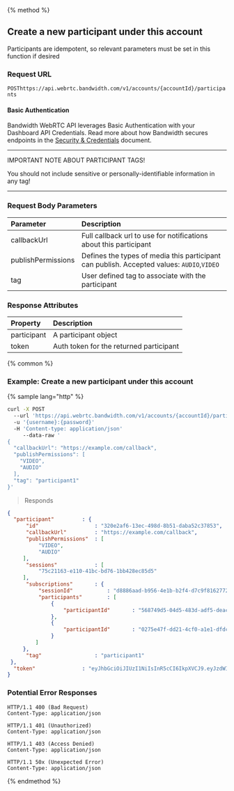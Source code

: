 {% method %}

## Create a new participant under this account

Participants are idempotent, so relevant parameters must be set in this function if desired


### Request URL
<code class="post">POST</code>`https://api.webrtc.bandwidth.com/v1/accounts/{accountId}/participants`

#### Basic Authentication

Bandwidth WebRTC API leverages Basic Authentication with your Dashboard API Credentials. Read more about how Bandwidth secures endpoints in the [Security & Credentials](../../../guides/accountCredentials.md) document.

---

<aside class="alert general">
<p>IMPORTANT NOTE ABOUT PARTICIPANT TAGS!</p>
You should not include sensitive or personally-identifiable information in any tag!
</aside>

---

### Request Body Parameters
| Parameter                   | Description                                                                                       
|:----------------------------|:--------------------------------------------------------------------------------------------------
| callbackUrl                 | Full callback url to use for notifications about this participant                                 
| publishPermissions          | Defines the types of media this participant can publish. Accepted values: `AUDIO`,`VIDEO`                                                                                           
| tag                         | User defined tag to associate with the participant                                                


### Response Attributes
| Property                    | Description                                                                                       
|:----------------------------|:--------------------------------------------------------------------------------------------------
| participant                 | A participant object                                                                              
| token                       | Auth token for the returned participant                                                           



{% common %}

### Example: Create a new participant under this account

{% sample lang="http" %}
```bash
curl -X POST 
  --url 'https://api.webrtc.bandwidth.com/v1/accounts/{accountId}/participants' 
  -u '{username}:{password}' 
  -H 'Content-type: application/json' 
	 --data-raw '
{
  "callbackUrl": "https://example.com/callback",
  "publishPermissions": [
    "VIDEO",
    "AUDIO"
  ],
  "tag": "participant1"
}'
```

> Responds

```json
{
  "participant"         : {
      "id"                  : "320e2af6-13ec-498d-8b51-daba52c37853",
      "callbackUrl"         : "https://example.com/callback",
      "publishPermissions"  : [
          "VIDEO",
          "AUDIO"
     ],
      "sessions"            : [
          "75c21163-e110-41bc-bd76-1bb428ec85d5"
     ],
      "subscriptions"       : {
          "sessionId"           : "d8886aad-b956-4e1b-b2f4-d7c9f8162772",
          "participants"        : [
              {
                  "participantId"       : "568749d5-04d5-483d-adf5-deac7dd3d521"
              },
              {
                  "participantId"       : "0275e47f-dd21-4cf0-a1e1-dfdc719e73a7"
              } 
         ]
     },
      "tag"                 : "participant1"
 },
  "token"               : "eyJhbGciOiJIUzI1NiIsInR5cCI6IkpXVCJ9.eyJzdWIiOiIxMjM0NTY3ODkwIiwiaWF0IjoxNTE2MjM5MDIyfQ.L8i6g3PfcHlioHCCPURC9pmXT7gdJpx3kOoyAfNUwCc"
}
```

### Potential Error Responses

```http
HTTP/1.1 400 (Bad Request)
Content-Type: application/json
```

```http
HTTP/1.1 401 (Unauthorized)
Content-Type: application/json
```

```http
HTTP/1.1 403 (Access Denied)
Content-Type: application/json
```

```http
HTTP/1.1 50x (Unexpected Error)
Content-Type: application/json
```

{% endmethod %}